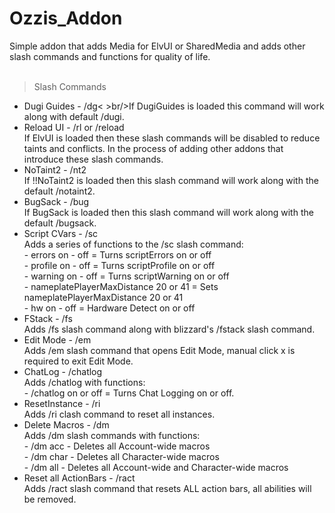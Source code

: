 # Ozzis_Addon<br/>
Simple addon that adds Media for ElvUI or SharedMedia and adds other slash commands and functions for quality of life.<br/>
<br/>
> Slash Commands<br/>
* Dugi Guides - /dg< >br/>If DugiGuides is loaded this command will work along with default /dugi.<br/>
* Reload UI - /rl or /reload<br/>If ElvUI is loaded then these slash commands will be disabled to reduce taints and conflicts. In the process of adding other addons that introduce these slash commands.<br/>
* NoTaint2 - /nt2<br/>If !!NoTaint2 is loaded then this slash command will work along with the default /notaint2.<br/>
* BugSack - /bug<br/>If BugSack is loaded then this slash command will work along with the default /bugsack.<br/>
* Script CVars - /sc<br/>Adds a series of functions to the /sc slash command:<br/>
        - errors on - off = Turns scriptErrors on or off<br/>
        - profile on - off = Turns scriptProfile on or off<br/>
        - warning on - off = Turns scriptWarning on or off<br/>
        - nameplatePlayerMaxDistance 20 or 41 = Sets nameplatePlayerMaxDistance 20 or 41<br/>
        - hw on - off = Hardware Detect on or off<br/>
* FStack - /fs<br/>Adds /fs slash command along with blizzard's /fstack slash command.<br/>
* Edit Mode - /em<br/>Adds /em slash command that opens Edit Mode, manual click x is required to exit Edit Mode.<br/>
* ChatLog - /chatlog<br/>Adds /chatlog with functions:<br/>
        - /chatlog on or off = Turns Chat Logging on or off.<br/>
* ResetInstance - /ri<br/>Adds /ri clash command to reset all instances.<br/>
* Delete Macros - /dm<br/>Adds /dm slash commands with functions:<br/>
        - /dm acc - Deletes all Account-wide macros<br/>
        - /dm char - Deletes all Character-wide macros<br/>
        - /dm all - Deletes all Account-wide and Character-wide macros<br/>
* Reset all ActionBars - /ract<br/>Adds /ract slash command that resets ALL action bars, all abilities will be removed.